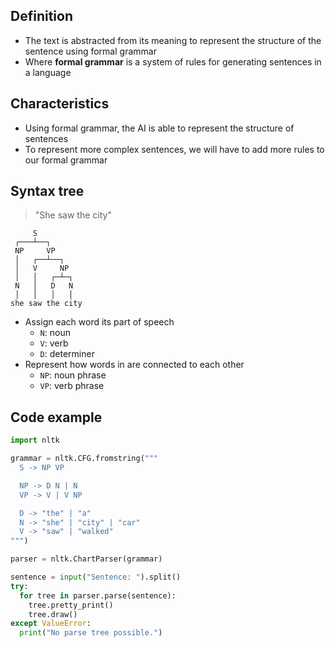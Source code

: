 ## Definition

- The text is abstracted from its meaning to represent the structure of the sentence using formal grammar
- Where **formal grammar** is a system of rules for generating sentences in a language

## Characteristics

- Using formal grammar, the AI is able to represent the structure of sentences
- To represent more complex sentences, we will have to add more rules to our formal grammar

## Syntax tree

> "She saw the city"

```
     S
 ┌───┴──┐
 NP     VP
 │   ┌──┴──┐
 │   V     NP
 │   │   ┌─┴─┐
 N   │   D   N
 │   │   │   │
she saw the city
```

- Assign each word its part of speech
	- `N`: noun
	- `V`: verb
	- `D`: determiner
- Represent how words in are connected to each other
	- `NP`: noun phrase
	- `VP`: verb phrase

## Code example

```python
import nltk

grammar = nltk.CFG.fromstring("""
  S -> NP VP

  NP -> D N | N
  VP -> V | V NP

  D -> "the" | "a"
  N -> "she" | "city" | "car"
  V -> "saw" | "walked"
""")

parser = nltk.ChartParser(grammar)

sentence = input("Sentence: ").split()
try:
  for tree in parser.parse(sentence):
    tree.pretty_print()
    tree.draw()
except ValueError:
  print("No parse tree possible.")
```

